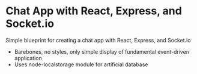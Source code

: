 # Chat App with React, Express, and Socket.io

Simple blueprint for creating a chat app with React, Express, and Socket.io

- Barebones, no styles, only simple display of fundamental event-driven application
- Uses node-localstorage module for artificial database
